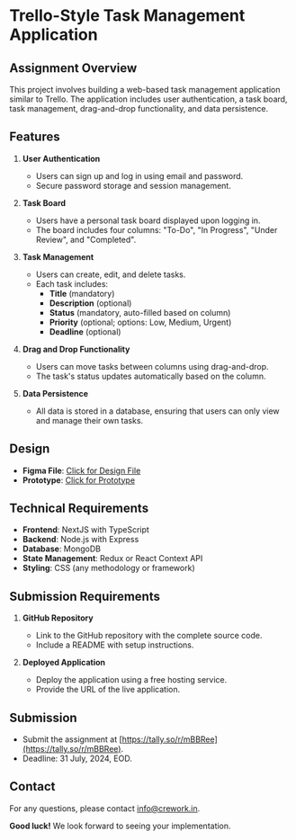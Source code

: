 # **Trello-Style Task Management Application**

## **Assignment Overview**

This project involves building a web-based task management application similar to Trello. The application includes user authentication, a task board, task management, drag-and-drop functionality, and data persistence.

## **Features**

1. **User Authentication**
   - Users can sign up and log in using email and password.
   - Secure password storage and session management.

2. **Task Board**
   - Users have a personal task board displayed upon logging in.
   - The board includes four columns: "To-Do", "In Progress", "Under Review", and "Completed".

3. **Task Management**
   - Users can create, edit, and delete tasks.
   - Each task includes:
     - **Title** (mandatory)
     - **Description** (optional)
     - **Status** (mandatory, auto-filled based on column)
     - **Priority** (optional; options: Low, Medium, Urgent)
     - **Deadline** (optional)

4. **Drag and Drop Functionality**
   - Users can move tasks between columns using drag-and-drop.
   - The task's status updates automatically based on the column.

5. **Data Persistence**
   - All data is stored in a database, ensuring that users can only view and manage their own tasks.

## **Design**

- **Figma File**: [Click for Design File](https://www.figma.com/design/cGxPHdNwnTKRtY02oH9pt4/Assignment---Full-Stack-Developer?node-id=0-1&t=zeuLIeUShvmOwqJv-1)
- **Prototype**: [Click for Prototype](https://www.figma.com/proto/cGxPHdNwnTKRtY02oH9pt4/Assignment---Full-Stack-Developer?node-id=42-43&t=UrBY5itGmvfu2Fs0-1&scaling=scale-down&content-scaling=fixed&page-id=0%3A1&starting-point-node-id=42%3A43)

## **Technical Requirements**

- **Frontend**: NextJS with TypeScript
- **Backend**: Node.js with Express
- **Database**: MongoDB
- **State Management**: Redux or React Context API
- **Styling**: CSS (any methodology or framework)

## **Submission Requirements**

1. **GitHub Repository**
   - Link to the GitHub repository with the complete source code.
   - Include a README with setup instructions.

2. **Deployed Application**
   - Deploy the application using a free hosting service.
   - Provide the URL of the live application.

## **Submission**

- Submit the assignment at [https://tally.so/r/mBBRee](https://tally.so/r/mBBRee).
- Deadline: 31 July, 2024, EOD.

## **Contact**

For any questions, please contact [info@crework.in](mailto:info@crework.in).

**Good luck!** We look forward to seeing your implementation.
